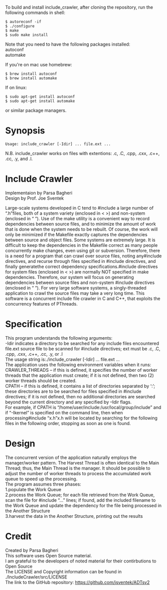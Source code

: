 To build and install include_crawler, after cloning the repository, run the following commands in shell:  
```
$ autoreconf -if
$ ./configure
$ make
$ sudo make install
``` 
Note that you need to have the following packages installed:  
autoconf  
automake  

If you're on mac use homebrew:
```
$ brew install autoconf
$ brew install automake
```
If on linux:
```
$ sudo apt-get install autoconf
$ sudo apt-get install automake
```
or similar package managers.
# Synopsis
```
Usage: include_crawler [-Idir] ... file.ext ...
```
N.B. include_crawler works on files with extentions: .c, .C, .cpp, .cxx, .c++, .cc, .y, and .l.

# Include Crawler

Implementaion by Parsa Bagheri  
Design by Prof. Joe Sventek

Large-scale systems developed in C tend to #include a large number of “.h”files, both of a system variety (enclosed in < >) and non-system (enclosed in “ ”).  Use of the make utility is a convenient way to record dependencies between source files, and to minimize the amount of work that is done when the system needs to be rebuilt.  Of course, the work will only be minimized if the Makefile exactly captures the dependencies between source and object files. Some systems are extremely large.  It is difficult to keep the dependencies in the Makefile correct as many people concurrently make changes, even using git or subversion.  Therefore, there is a need for a program that can crawl over source files, noting any#include directives, and recurse through files specified in #include directives, and finally generatethe correct dependency specifications.#include directives for system files (enclosed in < >) are normally NOT specified in make dependencies.  Therefore, our system will focus on generating dependencies between source files and non-system #include directives (enclosed in “ ”). For very large software systems, a singly-threaded application to crawl the source files may take a very long time.  This software is a concurrent include file crawler in C and C++, that exploits the concurrency features of PThreads.

# Specification

This program understands the following arguments:   
	-Idir indicates a directory to be searched for any include files encountered  
	file.ext  source file to be scanned for #include directives; ext must be .c, .C, .cpp, .cxx, .c++, .cc, .y, or .l  
	The usage string is:./include_crawler [-Idir] ... file.ext ...  
The application uses the following environment variables when it runs:  
	CRAWLER_THREADS – if this is defined, it specifies the number of worker threads that the application must create; if it is not defined, then two (2) worker threads should be created.  
	CPATH – if this is defined, it contains a list of directories separated by ‘:’; these directories are to be searched for files specified in #include directives; if it is not defined, then no additional directories are searched beyond the current directory and any specified by –Idir flags.  
For example, if CPATH is “/home/user/include:/usr/local/group/include” and if “-Ikernel” is specified on the command line, then when processing#include “x.h”x.h will be located by searching for the following files in the following order, stopping as soon as one is found.  

# Design

The concurrent version of the application naturally employs the manager/worker pattern. The Harvest Thread is often identical to the Main Thread; thus, the Main Thread is the manager. It should be possible to adjust the number of worker threads to process the accumulated work queue to speed up the processing.  
The program assumes three phases:  
	1.populate the Work Queue  
	2.process the Work Queue; for each file retrieved from the Work Queue, scan the file for #include “...” lines; if found, add the included filename to the Work Queue and update the dependency for the file being processed in the Another Structure  
	3.harvest the data in the Another Structure, printing out the results  

# Credit

Created by Parsa Bagheri  
This software uses Open Source material.  
I am grateful to the developers of noted material for their contirbutions to Open Source     
The LICENSE and Copyright information can be found in ./IncludeCrawler/src/LICENSE  
The link to the GitHub repository: https://github.com/jsventek/ADTsv2
